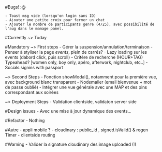 
#Bugs! :@
	
	- Toast msg vide (lorsqu'on login sans ID)
	- Ajouter une petite croix pour fermer un chat
	- Ajouter le nombre de participants genre (4/25), avec possibilité de l'aug dans le manage panel. 

#Currently
  ~> Today

#Mandatory 
  ~> First steps 
	- Gérer la suspension/annulation/terminaison
	- Penser à styliser la page *events*, plein de carrés?
	- Lazy loading sur les events (dabord click, puis scroll)
	- Critère de recherche (HOUR+TAG) Typeahead? [women only, boy only, apéro, afterwork, nightclub, etc..]
	- Socials signins with passport 

  ~> Second Steps
	- Fonction showModal(), notamment pour la première vue, avec background blanc transparent
	- Nodemailer (email bienvenue + mot de passe oublié) 
	- Intégrer une vue générale avec une MAP et des pins correspondant aux soirées

  ~> Deployment Steps
	- Validation clientside, validaton server side

#Design issues
	- Avec une mise à jour dynamique des events... 

#Refactor
	- Nothing

#Autre 
	- appli mobile ?
	- cloudinary : public_id , signed.isValid() & regen Timer
	- clientside routing

#Warning
	- Valider la signature cloudinary des image uploaded (!)
 